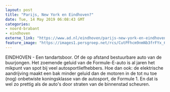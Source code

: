```yaml
---
layout: post
title: "Parijs, New York en Eindhoven?"
date: Tue, 14 May 2019 06:08:43 GMT
categories: 
- noord-brabant 
- eindhoven 
externe_link: "https://www.ad.nl/eindhoven/parijs-new-york-en-eindhoven~a35a58e2/"
feature_image: "https://images1.persgroep.net/rcs/CutPFhcm9nmNb3frFYx_6vqrN6M/diocontent/146430487/_fitwidth/400/?appId=21791a8992982cd8da851550a453bd7f&quality=0.7"
---
```


EINDHOVEN - Een tandartsboor. Of de op afstand bestuurbare auto van de buurjongen. Het zoemende geluid van de Formule-E-auto is al jaren het mikpunt van spot bij veel autosportliefhebbers. Hoe dan ook: de elektrische aandrijving maakt een bak minder geluid dan de motoren in de tot nu toe (nog) onbetwiste koningsklasse van de autosport, de Formule 1. En dat is wel zo prettig als de auto's door straten van de binnenstad scheuren.

